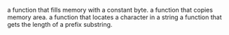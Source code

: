 a function that fills memory with a constant byte.
a function that copies memory area.
a function that locates a character in a string
a function that gets the length of a prefix substring.

